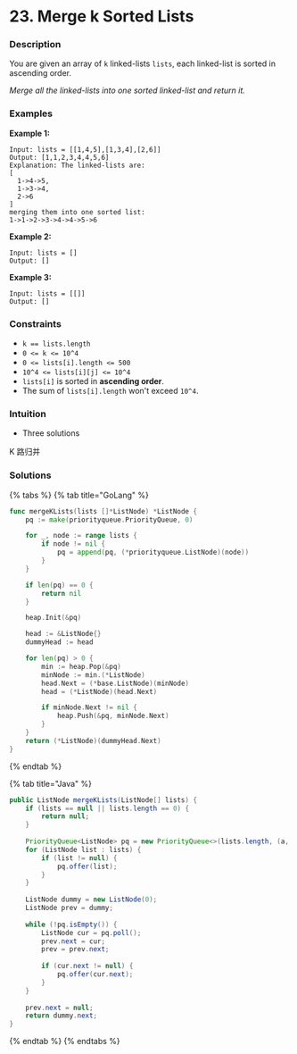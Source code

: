# 23. Merge k Sorted Lists

### Description

You are given an array of `k` linked-lists `lists`, each linked-list is sorted in ascending order.

_Merge all the linked-lists into one sorted linked-list and return it._

### Examples

**Example 1:**

```text
Input: lists = [[1,4,5],[1,3,4],[2,6]]
Output: [1,1,2,3,4,4,5,6]
Explanation: The linked-lists are:
[
  1->4->5,
  1->3->4,
  2->6
]
merging them into one sorted list:
1->1->2->3->4->4->5->6

```

**Example 2:**

```text
Input: lists = []
Output: []

```

**Example 3:**

```text
Input: lists = [[]]
Output: []

```

### **Constraints**

* `k == lists.length`
* `0 <= k <= 10^4`
* `0 <= lists[i].length <= 500`
* `10^4 <= lists[i][j] <= 10^4`
* `lists[i]` is sorted in **ascending order**.
* The sum of `lists[i].length` won't exceed `10^4`.

### Intuition

* Three solutions

K 路归并

### Solutions

{% tabs %}
{% tab title="GoLang" %}
```go
func mergeKLists(lists []*ListNode) *ListNode {
	pq := make(priorityqueue.PriorityQueue, 0)

	for _, node := range lists {
		if node != nil {
			pq = append(pq, (*priorityqueue.ListNode)(node))
		}
	}

	if len(pq) == 0 {
		return nil
	}

	heap.Init(&pq)

	head := &ListNode{}
	dummyHead := head

	for len(pq) > 0 {
		min := heap.Pop(&pq)
		minNode := min.(*ListNode)
		head.Next = (*base.ListNode)(minNode)
		head = (*ListNode)(head.Next)

		if minNode.Next != nil {
			heap.Push(&pq, minNode.Next)
		}
	}
	return (*ListNode)(dummyHead.Next)
}
```
{% endtab %}

{% tab title="Java" %}
```java
public ListNode mergeKLists(ListNode[] lists) {
    if (lists == null || lists.length == 0) {
        return null;
    }
    
    PriorityQueue<ListNode> pq = new PriorityQueue<>(lists.length, (a, b) -> a.val - b.val);
    for (ListNode list : lists) {
        if (list != null) {
            pq.offer(list);
        }
    }
    
    ListNode dummy = new ListNode(0);
    ListNode prev = dummy;
    
    while (!pq.isEmpty()) {
        ListNode cur = pq.poll();
        prev.next = cur;
        prev = prev.next;
        
        if (cur.next != null) {
            pq.offer(cur.next);
        }
    }
    
    prev.next = null;
    return dummy.next;
}
```
{% endtab %}
{% endtabs %}

